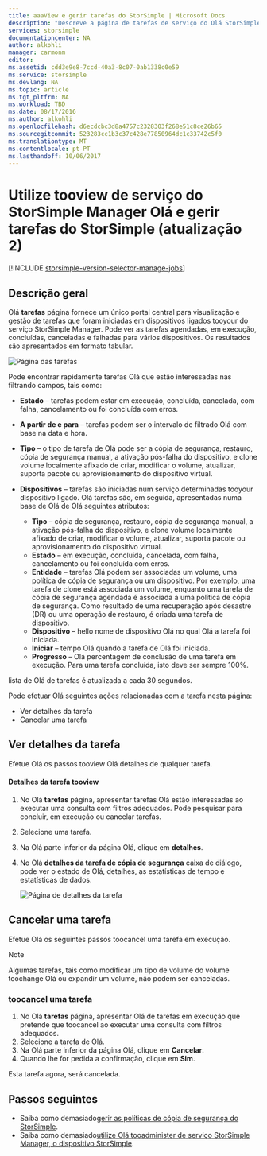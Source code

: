 ```yaml
---
title: aaaView e gerir tarefas do StorSimple | Microsoft Docs
description: "Descreve a página de tarefas de serviço do Olá StorSimple Manager e como toouse, tarefas de cópia de segurança mais recente, atual e agendada tootrack."
services: storsimple
documentationcenter: NA
author: alkohli
manager: carmonm
editor: 
ms.assetid: cdd3e9e8-7ccd-40a3-8c07-0ab1338c0e59
ms.service: storsimple
ms.devlang: NA
ms.topic: article
ms.tgt_pltfrm: NA
ms.workload: TBD
ms.date: 08/17/2016
ms.author: alkohli
ms.openlocfilehash: d6ecdcbc3d8a4757c2328303f268e51c8ce26b65
ms.sourcegitcommit: 523283cc1b3c37c428e77850964dc1c33742c5f0
ms.translationtype: MT
ms.contentlocale: pt-PT
ms.lasthandoff: 10/06/2017
---
```

# <a name="use-hello-storsimple-manager-service-tooview-and-manage-storsimple-jobs-update-2"></a>Utilize tooview de serviço do StorSimple Manager Olá e gerir tarefas do StorSimple (atualização 2)
[!INCLUDE [storsimple-version-selector-manage-jobs](../../includes/storsimple-version-selector-manage-jobs.md)]

## <a name="overview"></a>Descrição geral
Olá **tarefas** página fornece um único portal central para visualização e gestão de tarefas que foram iniciadas em dispositivos ligados tooyour do serviço StorSimple Manager. Pode ver as tarefas agendadas, em execução, concluídas, canceladas e falhadas para vários dispositivos. Os resultados são apresentados em formato tabular. 

![Página das tarefas](./media/storsimple-manage-jobs-u2/jobs.png)

Pode encontrar rapidamente tarefas Olá que estão interessadas nas filtrando campos, tais como:

* **Estado** – tarefas podem estar em execução, concluída, cancelada, com falha, cancelamento ou foi concluída com erros.
* **A partir de e para** – tarefas podem ser o intervalo de filtrado Olá com base na data e hora.
* **Tipo** – o tipo de tarefa de Olá pode ser a cópia de segurança, restauro, cópia de segurança manual, a ativação pós-falha do dispositivo, e clone volume localmente afixado de criar, modificar o volume, atualizar, suporta pacote ou aprovisionamento do dispositivo virtual.
* **Dispositivos** – tarefas são iniciadas num serviço determinadas tooyour dispositivo ligado.
  Olá tarefas são, em seguida, apresentadas numa base de Olá de Olá seguintes atributos:
  
  * **Tipo** – cópia de segurança, restauro, cópia de segurança manual, a ativação pós-falha do dispositivo, e clone volume localmente afixado de criar, modificar o volume, atualizar, suporta pacote ou aprovisionamento do dispositivo virtual.
  * **Estado** – em execução, concluída, cancelada, com falha, cancelamento ou foi concluída com erros.
  * **Entidade** – tarefas Olá podem ser associadas um volume, uma política de cópia de segurança ou um dispositivo. Por exemplo, uma tarefa de clone está associada um volume, enquanto uma tarefa de cópia de segurança agendada é associada a uma política de cópia de segurança. Como resultado de uma recuperação após desastre (DR) ou uma operação de restauro, é criada uma tarefa de dispositivo.
  * **Dispositivo** – hello nome de dispositivo Olá no qual Olá a tarefa foi iniciada.
  * **Iniciar** – tempo Olá quando a tarefa de Olá foi iniciada.
  * **Progresso** – Olá percentagem de conclusão de uma tarefa em execução. Para uma tarefa concluída, isto deve ser sempre 100%.

lista de Olá de tarefas é atualizada a cada 30 segundos.

Pode efetuar Olá seguintes ações relacionadas com a tarefa nesta página:

* Ver detalhes da tarefa
* Cancelar uma tarefa

## <a name="view-job-details"></a>Ver detalhes da tarefa
Efetue Olá os passos tooview Olá detalhes de qualquer tarefa.

#### <a name="tooview-job-details"></a>Detalhes da tarefa tooview
1. No Olá **tarefas** página, apresentar tarefas Olá estão interessadas ao executar uma consulta com filtros adequados. Pode pesquisar para concluir, em execução ou cancelar tarefas.
2. Selecione uma tarefa.
3. Na Olá parte inferior da página Olá, clique em **detalhes**.
4. No Olá **detalhes da tarefa de cópia de segurança** caixa de diálogo, pode ver o estado de Olá, detalhes, as estatísticas de tempo e estatísticas de dados.
   
    ![Página de detalhes da tarefa](./media/storsimple-manage-jobs-u2/JobDetails.png)

## <a name="cancel-a-job"></a>Cancelar uma tarefa
Efetue Olá os seguintes passos toocancel uma tarefa em execução.

> [!NOTE]
> Algumas tarefas, tais como modificar um tipo de volume do volume toochange Olá ou expandir um volume, não podem ser canceladas.
> 
> 

### <a name="toocancel-a-job"></a>toocancel uma tarefa
1. No Olá **tarefas** página, apresentar Olá de tarefas em execução que pretende que toocancel ao executar uma consulta com filtros adequados.
2. Selecione a tarefa de Olá.
3. Na Olá parte inferior da página Olá, clique em **Cancelar**.
4. Quando lhe for pedida a confirmação, clique em **Sim**.

Esta tarefa agora, será cancelada.

## <a name="next-steps"></a>Passos seguintes
* Saiba como demasiado[gerir as políticas de cópia de segurança do StorSimple](storsimple-manage-backup-policies.md).
* Saiba como demasiado[utilize Olá tooadminister de serviço StorSimple Manager, o dispositivo StorSimple](storsimple-manager-service-administration.md).

